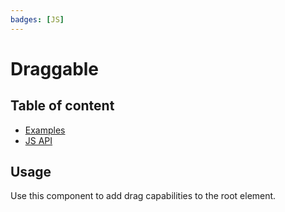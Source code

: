 ```yaml
---
badges: [JS]
---
```


# Draggable <Badges :texts="$frontmatter.badges" />

## Table of content

- [Examples](./examples.md)
- [JS API](./js-api.md)

## Usage

Use this component to add drag capabilities to the root element.

<PreviewPlayground
  :html="() => import('./stories/app.twig')"
  :script="() => import('./stories/app.js?raw')"
  />
